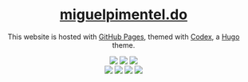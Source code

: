 <h1 align="center";><a href="https://miguelpimentel.do">miguelpimentel.do</a></h1>

<p align="center">
This website is hosted with <a href="https://pages.github.com/ target="_blank">GitHub Pages</a>, themed with <a href="https://github.com/jakewies/hugo-theme-codex" target="_blank";>Codex</a>, a <a href="https://gohugo.io/" target="_blank";>Hugo</a> theme.
</p>

<p align="center">
<img src="https://img.shields.io/github/last-commit/datastring/hugo-codex?style=for-the-badge" />
<img src="https://img.shields.io/github/deployments/datastring/hugo-codex/github-pages?style=for-the-badge" />
<img src="https://img.shields.io/website?down_color=pink&down_message=offline&style=for-the-badge&up_color=purple&up_message=online&url=https%3A%2F%2Fmiguelpimentel.do%2F" />
<br>
<img src="https://img.shields.io/tokei/lines/github/datastring/hugo-codex?style=for-the-badge" />
<img src="https://img.shields.io/github/repo-size/datastring/hugo-codex?style=for-the-badge" />
<img src="https://img.shields.io/github/languages/code-size/datastring/hugo-codex?style=for-the-badge" />
<img src="https://img.shields.io/github/directory-file-count/datastring/hugo-codex?style=for-the-badge" />
</p>
